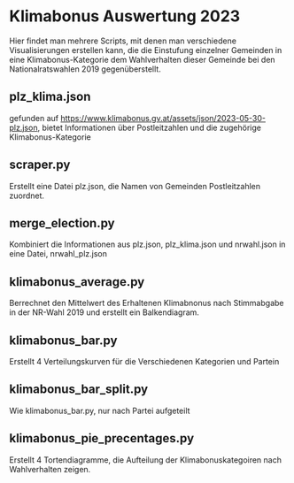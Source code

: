 # Klimabonus Auswertung 2023 

Hier findet man mehrere Scripts, mit denen man verschiedene Visualisierungen erstellen kann, die die Einstufung einzelner Gemeinden in eine Klimabonus-Kategorie dem Wahlverhalten dieser Gemeinde bei den Nationalratswahlen 2019 gegenüberstellt. 

## plz_klima.json 
gefunden auf https://www.klimabonus.gv.at/assets/json/2023-05-30-plz.json, bietet Informationen über Postleitzahlen und die zugehörige Klimabonus-Kategorie

## scraper.py

Erstellt eine Datei plz.json, die Namen von Gemeinden Postleitzahlen zuordnet. 

## merge_election.py

Kombiniert die Informationen aus plz.json, plz_klima.json und nrwahl.json in eine Datei, nrwahl_plz.json 

## klimabonus_average.py

Berrechnet den Mittelwert des Erhaltenen Klimabnonus nach Stimmabgabe in der NR-Wahl 2019 und erstellt ein Balkendiagram.

## klimabonus_bar.py
Erstellt 4 Verteilungskurven für die Verschiedenen Kategorien und Partein

## klimabonus_bar_split.py

Wie klimabonus_bar.py, nur nach Partei aufgeteilt

## klimabonus_pie_precentages.py

Erstellt 4 Tortendiagramme, die Aufteilung der Klimabonuskategoiren nach Wahlverhalten zeigen.



